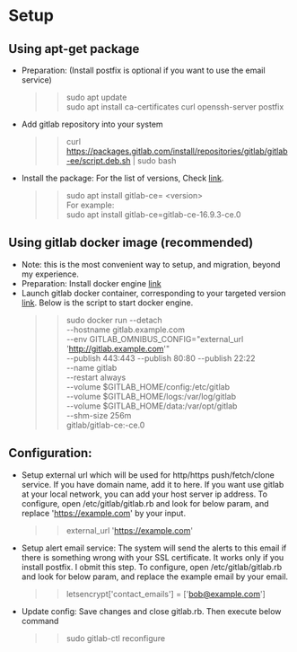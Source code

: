 # Setup
## Using apt-get package
- Preparation: (Install postfix is optional if you want to use the email service)
  >> sudo apt update  
  >> sudo apt install ca-certificates curl openssh-server postfix  
- Add gitlab repository into your system
  >> curl https://packages.gitlab.com/install/repositories/gitlab/gitlab-ee/script.deb.sh | sudo bash
- Install the package: For the list of versions, Check [link](https://packages.gitlab.com/gitlab/gitlab-ce).
  >> sudo apt install gitlab-ce= \<version\>  
  For example:  
  >> sudo apt install gitlab-ce=gitlab-ce-16.9.3-ce.0
## Using gitlab docker image (recommended)
- Note: this is the most convenient way to setup, and migration, beyond my experience.
- Preparation: Install docker engine [link](https://docs.docker.com/engine/install/ubuntu/)
- Launch gitlab docker container, corresponding to your targeted version [link](https://docs.gitlab.com/ee/install/docker.html). Below is the script to start docker engine.
  >> sudo docker run --detach \
                     --hostname gitlab.example.com \
                     --env GITLAB_OMNIBUS_CONFIG="external_url 'http://gitlab.example.com'" \
                     --publish 443:443 --publish 80:80 --publish 22:22 \
                     --name gitlab \
                     --restart always \
                     --volume $GITLAB_HOME/config:/etc/gitlab \
                     --volume $GITLAB_HOME/logs:/var/log/gitlab \
                     --volume $GITLAB_HOME/data:/var/opt/gitlab \
                     --shm-size 256m \
                     gitlab/gitlab-ce:<version>-ce.0
## Configuration:
  - Setup external url which will be used for http/https push/fetch/clone service. If you have domain name, add it to here. If you want use gitlab at your local network, you can add your host server ip address. To configure, open /etc/gitlab/gitlab.rb and look for below param, and replace 'https://example.com' by your input.
    >> external_url 'https://example.com'
  - Setup alert email service: The system will send the alerts to this email if there is something wrong with your SSL certificate. It works only if you install postfix. I obmit this step. To configure, open /etc/gitlab/gitlab.rb and look for below param, and replace the example email by your email.
    >> letsencrypt['contact_emails'] = ['bob@example.com']
  - Update config: Save changes and close gitlab.rb. Then execute below command
    >> sudo gitlab-ctl reconfigure

